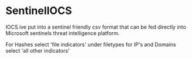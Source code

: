 # SentinelIOCS
IOCS ive put into a sentinel friendly csv format that can be fed directly into Microsoft sentinels threat intelligence platform. 

For Hashes select 'file indicators' under filetypes for IP's and Domains select 'all other indicators'

